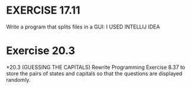# EXERCISE 17.11
Write a program that splits files in a GUI:
I USED INTELLIJ IDEA

# Exercise 20.3
*20.3 (GUESSING THE CAPITALS) Rewrite Programming Exercise 8.37 to store the pairs of states and capitals so that the questions are displayed randomly.